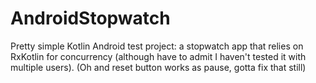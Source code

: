 # AndroidStopwatch
Pretty simple Kotlin Android test project: a stopwatch app that relies on RxKotlin for concurrency (although have to admit I haven't tested it with multiple users). (Oh and reset button works as pause, gotta fix that still)

